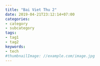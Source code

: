```yaml
---
title: "Bai Viet Thu 2"
date: 2019-04-21T23:12:14+07:00
categories:
- category
- subcategory
tags:
- tag1
- tag2
keywords:
- tech
#thumbnailImage: //example.com/image.jpg
---
```


<!--more-->

